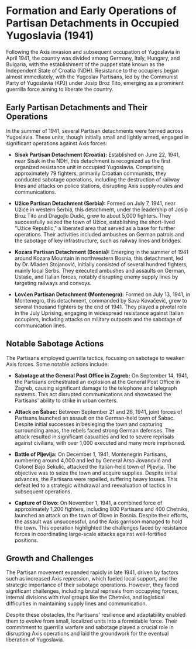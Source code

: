 # Formation and Early Operations of Partisan Detachments in Occupied Yugoslavia (1941)

Following the Axis invasion and subsequent occupation of Yugoslavia in April 1941, the country was divided among Germany, Italy, Hungary, and Bulgaria, with the establishment of the puppet state known as the Independent State of Croatia (NDH). Resistance to the occupiers began almost immediately, with the Yugoslav Partisans, led by the Communist Party of Yugoslavia (KPJ) under Josip Broz Tito, emerging as a prominent guerrilla force aiming to liberate the country.

## Early Partisan Detachments and Their Operations

In the summer of 1941, several Partisan detachments were formed across Yugoslavia. These units, though initially small and lightly armed, engaged in significant operations against Axis forces:

- **Sisak Partisan Detachment (Croatia):** Established on June 22, 1941, near Sisak in the NDH, this detachment is recognized as the first organized resistance unit in occupied Yugoslavia. Comprising approximately 79 fighters, primarily Croatian communists, they conducted sabotage operations, including the destruction of railway lines and attacks on police stations, disrupting Axis supply routes and communications.

- **Užice Partisan Detachment (Serbia):** Formed on July 7, 1941, near Užice in western Serbia, this detachment, under the leadership of Josip Broz Tito and Dragojlo Dudić, grew to about 5,000 fighters. They successfully seized the town of Užice, establishing the short-lived "Užice Republic," a liberated area that served as a base for further operations. Their activities included ambushes on German patrols and the sabotage of key infrastructure, such as railway lines and bridges.

- **Kozara Partisan Detachment (Bosnia):** Emerging in the summer of 1941 around Kozara Mountain in northwestern Bosnia, this detachment, led by Dr. Mladen Stojanović, initially consisted of several hundred fighters, mainly local Serbs. They executed ambushes and assaults on German, Ustaše, and Italian forces, notably disrupting enemy supply lines by targeting railways and convoys.

- **Lovćen Partisan Detachment (Montenegro):** Formed on July 13, 1941, in Montenegro, this detachment, commanded by Sava Kovačević, grew to several thousand fighters by the end of 1941. They played a pivotal role in the July Uprising, engaging in widespread resistance against Italian occupiers, including attacks on military outposts and the sabotage of communication lines.

## Notable Sabotage Actions

The Partisans employed guerrilla tactics, focusing on sabotage to weaken Axis forces. Some notable actions include:

- **Sabotage at the General Post Office in Zagreb:** On September 14, 1941, the Partisans orchestrated an explosion at the General Post Office in Zagreb, causing significant damage to the telephone and telegraph systems. This act disrupted communications and showcased the Partisans' ability to strike in urban centers.

- **Attack on Šabac:** Between September 21 and 26, 1941, joint forces of Partisans launched an assault on the German-held town of Šabac. Despite initial successes in besieging the town and capturing surrounding areas, the rebels faced strong German defenses. The attack resulted in significant casualties and led to severe reprisals against civilians, with over 1,000 executed and many more imprisoned.

- **Battle of Pljevlja:** On December 1, 1941, Montenegrin Partisans, numbering around 4,000 and led by General Arso Jovanović and Colonel Bajo Sekulić, attacked the Italian-held town of Pljevlja. The objective was to seize the town and acquire supplies. Despite initial advances, the Partisans were repelled, suffering heavy losses. This defeat led to a strategic withdrawal and reevaluation of tactics in subsequent operations.

- **Capture of Olovo:** On November 1, 1941, a combined force of approximately 1,200 fighters, including 800 Partisans and 400 Chetniks, launched an attack on the town of Olovo in Bosnia. Despite their efforts, the assault was unsuccessful, and the Axis garrison managed to hold the town. This operation highlighted the challenges faced by resistance forces in coordinating large-scale attacks against well-fortified positions.

## Growth and Challenges

The Partisan movement expanded rapidly in late 1941, driven by factors such as increased Axis repression, which fueled local support, and the strategic importance of their sabotage operations. However, they faced significant challenges, including brutal reprisals from occupying forces, internal divisions with rival groups like the Chetniks, and logistical difficulties in maintaining supply lines and communication.

Despite these obstacles, the Partisans' resilience and adaptability enabled them to evolve from small, localized units into a formidable force. Their commitment to guerrilla warfare and sabotage played a crucial role in disrupting Axis operations and laid the groundwork for the eventual liberation of Yugoslavia.

